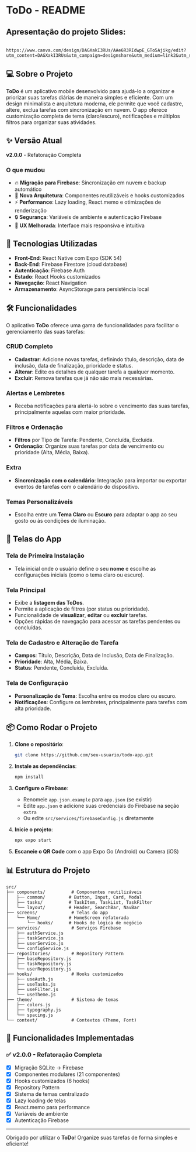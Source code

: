 # ToDo - README

## Apresentação do projeto Slides:
 ``` 
    https://www.canva.com/design/DAGXakI3RUs/AAe6R3RIdwpE_GTo5Ajikg/edit?utm_content=DAGXakI3RUs&utm_campaign=designshare&utm_medium=link2&utm_source=sharebutton
 ```

## 💻 Sobre o Projeto

**ToDo** é um aplicativo mobile desenvolvido para ajudá-lo a organizar e priorizar suas tarefas diárias de maneira simples e eficiente. Com um design minimalista e arquitetura moderna, ele permite que você cadastre, altere, exclua tarefas com sincronização em nuvem. O app oferece customização completa de tema (claro/escuro), notificações e múltiplos filtros para organizar suas atividades.

## ✨ Versão Atual

**v2.0.0** - Refatoração Completa

### O que mudou
- 🔥 **Migração para Firebase**: Sincronização em nuvem e backup automático
- 🎨 **Nova Arquitetura**: Componentes reutilizáveis e hooks customizados
- ⚡ **Performance**: Lazy loading, React.memo e otimizações de renderização
- 🔒 **Segurança**: Variáveis de ambiente e autenticação Firebase
- 📱 **UX Melhorada**: Interface mais responsiva e intuitiva

## 🚀 Tecnologias Utilizadas

- **Front-End**: React Native com Expo (SDK 54)
- **Back-End**: Firebase Firestore (cloud database)
- **Autenticação**: Firebase Auth
- **Estado**: React Hooks customizados
- **Navegação**: React Navigation
- **Armazenamento**: AsyncStorage para persistência local

## 🛠 Funcionalidades

O aplicativo **ToDo** oferece uma gama de funcionalidades para facilitar o gerenciamento das suas tarefas:

### CRUD Completo

- **Cadastrar**: Adicione novas tarefas, definindo título, descrição, data de inclusão, data de finalização, prioridade e status.
- **Alterar**: Edite os detalhes de qualquer tarefa a qualquer momento.
- **Excluir**: Remova tarefas que já não são mais necessárias.
  
### Alertas e Lembretes

- Receba notificações para alertá-lo sobre o vencimento das suas tarefas, principalmente aquelas com maior prioridade.

### Filtros e Ordenação

- **Filtros** por Tipo de Tarefa: Pendente, Concluída, Excluída.
- **Ordenação**: Organize suas tarefas por data de vencimento ou prioridade (Alta, Média, Baixa).

### Extra

- **Sincronização com o calendário**: Integração para importar ou exportar eventos de tarefas com o calendário do dispositivo.

### Temas Personalizáveis

- Escolha entre um **Tema Claro** ou **Escuro** para adaptar o app ao seu gosto ou às condições de iluminação.

## 📱 Telas do App

### Tela de Primeira Instalação

- Tela inicial onde o usuário define o seu **nome** e escolhe as configurações iniciais (como o tema claro ou escuro).

### Tela Principal

- Exibe a **listagem das ToDos**.
- Permite a aplicação de filtros (por status ou prioridade).
- Funcionalidade de **visualizar**, **editar** ou **excluir** tarefas.
- Opções rápidas de navegação para acessar as tarefas pendentes ou concluídas.

### Tela de Cadastro e Alteração de Tarefa

- **Campos**: Título, Descrição, Data de Inclusão, Data de Finalização.
- **Prioridade**: Alta, Média, Baixa.
- **Status**: Pendente, Concluída, Excluída.

### Tela de Configuração

- **Personalização de Tema**: Escolha entre os modos claro ou escuro.
- **Notificações**: Configure os lembretes, principalmente para tarefas com alta prioridade.

## 📦 Como Rodar o Projeto

1. **Clone o repositório**:
    ```bash
    git clone https://github.com/seu-usuario/todo-app.git
    ```

2. **Instale as dependências**:
    ```bash
    npm install
    ```

3. **Configure o Firebase**:
   - Renomeie `app.json.example` para `app.json` (se existir)
   - Edite `app.json` e adicione suas credenciais do Firebase na seção `extra`
   - Ou edite `src/services/firebaseConfig.js` diretamente

4. **Inicie o projeto**:
    ```bash
    npx expo start
    ```

5. **Escaneie o QR Code** com o app Expo Go (Android) ou Camera (iOS)

## 📊 Estrutura do Projeto

```
src/
├── components/          # Componentes reutilizáveis
│   ├── common/         # Button, Input, Card, Modal
│   ├── tasks/          # TaskItem, TaskList, TaskFilter
│   └── layout/         # Header, SearchBar, NavBar
├── screens/             # Telas do app
│   └── Home/           # HomeScreen refatorada
│       └── hooks/      # Hooks de lógica de negócio
├── services/            # Serviços Firebase
│   ├── authService.js
│   ├── taskService.js
│   ├── userService.js
│   └── configService.js
├── repositories/        # Repository Pattern
│   ├── baseRepository.js
│   ├── taskRepository.js
│   └── userRepository.js
├── hooks/               # Hooks customizados
│   ├── useAuth.js
│   ├── useTasks.js
│   ├── useFilter.js
│   └── useTheme.js
├── theme/               # Sistema de temas
│   ├── colors.js
│   ├── typography.js
│   └── spacing.js
└── context/             # Contextos (Theme, Font)
```

## 🎯 Funcionalidades Implementadas

### ✅ v2.0.0 - Refatoração Completa

- [x] Migração SQLite → Firebase
- [x] Componentes modulares (21 componentes)
- [x] Hooks customizados (6 hooks)
- [x] Repository Pattern
- [x] Sistema de temas centralizado
- [x] Lazy loading de telas
- [x] React.memo para performance
- [x] Variáveis de ambiente
- [x] Autenticação Firebase
---
Obrigado por utilizar o **ToDo**! Organize suas tarefas de forma simples e eficiente!
